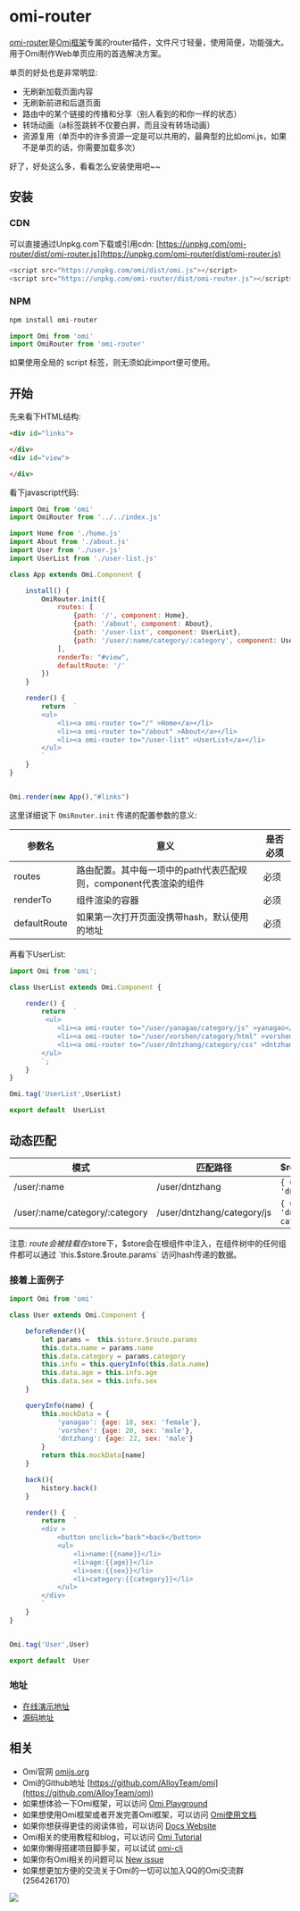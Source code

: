 ﻿# omi-router

[omi-router](https://github.com/AlloyTeam/omi/tree/master/plugins/omi-router)是[Omi框架](https://github.com/AlloyTeam/omi)专属的router插件，文件尺寸轻量，使用简便，功能强大。用于Omi制作Web单页应用的首选解决方案。

单页的好处也是非常明显:

* 无刷新加载页面内容
* 无刷新前进和后退页面
* 路由中的某个链接的传播和分享（别人看到的和你一样的状态）
* 转场动画（a标签跳转不仅要白屏，而且没有转场动画）
* 资源复用（单页中的许多资源一定是可以共用的，最典型的比如omi.js，如果不是单页的话，你需要加载多次）

好了，好处这么多，看看怎么安装使用吧~~

## 安装

### CDN
可以直接通过Unpkg.com下载或引用cdn: [https://unpkg.com/omi-router/dist/omi-router.js](https://unpkg.com/omi-router/dist/omi-router.js)

```js
<script src="https://unpkg.com/omi/dist/omi.js"></script>
<script src="https://unpkg.com/omi-router/dist/omi-router.js"></script>
```

### NPM

```js
npm install omi-router
```

```js
import Omi from 'omi'
import OmiRouter from 'omi-router'
```

如果使用全局的 script 标签，则无须如此import便可使用。

## 开始

先来看下HTML结构:

``` html
<div id="links">

</div>
<div id="view">

</div>
```

看下javascript代码:

```js
import Omi from 'omi'
import OmiRouter from '../../index.js'

import Home from './home.js'
import About from './about.js'
import User from './user.js'
import UserList from './user-list.js'

class App extends Omi.Component {

    install() {
        OmiRouter.init({
            routes: [
                {path: '/', component: Home},
                {path: '/about', component: About},
                {path: '/user-list', component: UserList},
                {path: '/user/:name/category/:category', component: User}
            ],
            renderTo: "#view",
            defaultRoute: '/'
        })
    }

    render() {
        return  `
        <ul>
            <li><a omi-router to="/" >Home</a></li>
            <li><a omi-router to="/about" >About</a></li>
            <li><a omi-router to="/user-list" >UserList</a></li>
        </ul>
        `
    }
}


Omi.render(new App(),"#links")
```

这里详细说下 `OmiRouter.init` 传递的配置参数的意义:

| 参数名 | 意义 | 是否必须 |
|---------|------|--------|
| routes | 路由配置。其中每一项中的path代表匹配规则，component代表渲染的组件 | 必须|
| renderTo| 组件渲染的容器 | 必须 |
| defaultRoute | 如果第一次打开页面没携带hash，默认使用的地址 | 必须 |

再看下UserList:

```js
import Omi from 'omi';

class UserList extends Omi.Component {

    render() {
        return  `
      	 <ul>
      	    <li><a omi-router to="/user/yanagao/category/js" >yanagao</a></li>
            <li><a omi-router to="/user/vorshen/category/html" >vorshen</a></li>
            <li><a omi-router to="/user/dntzhang/category/css" >dntzhang</a></li>
        </ul>
  		`;
    }
}

Omi.tag('UserList',UserList)

export default  UserList
```

## 动态匹配

| 模式 | 匹配路径 | $route.params |
|---------|------|--------|
| /user/:name | /user/dntzhang | `{ username: 'dntzhang' }` |
| /user/:name/category/:category | /user/dntzhang/category/js | `{ username: 'dntzhang', category: js }` |

注意: $route 会被挂载在$store下，$store会在根组件中注入，在组件树中的任何组件都可以通过 `this.$store.$route.params` 访问hash传递的数据。 

### 接着上面例子

```js
import Omi from 'omi'

class User extends Omi.Component {

    beforeRender(){
        let params =  this.$store.$route.params
        this.data.name = params.name
        this.data.category = params.category
        this.info = this.queryInfo(this.data.name)
        this.data.age = this.info.age
        this.data.sex = this.info.sex
    }

    queryInfo(name) {
        this.mockData = {
            'yanagao': {age: 18, sex: 'female'},
            'vorshen': {age: 20, sex: 'male'},
            'dntzhang': {age: 22, sex: 'male'}
        }
        return this.mockData[name]
    }

    back(){
        history.back()
    }

    render() {
        return  `
      	<div >
      	    <button onclick="back">back</button>
      	    <ul>
      	        <li>name:{{name}}</li>
      	        <li>age:{{age}}</li>
      	        <li>sex:{{sex}}</li>
      	        <li>category:{{category}}</li>
      	    </ul>
      	</div>
  		`
    }
}


Omi.tag('User',User)

export default  User
```

### 地址

* [在线演示地址](http://alloyteam.github.io/omi/plugins/omi-router/example/simple/)
* [源码地址](https://github.com/AlloyTeam/omi/tree/master/plugins/omi-router/example/simple)

## 相关

* Omi官网 [omijs.org](http://www.omijs.org)
* Omi的Github地址 [https://github.com/AlloyTeam/omi](https://github.com/AlloyTeam/omi)
* 如果想体验一下Omi框架，可以访问 [Omi Playground](http://alloyteam.github.io/omi/example/playground/)
* 如果想使用Omi框架或者开发完善Omi框架，可以访问 [Omi使用文档](https://github.com/AlloyTeam/omi/tree/master/docs#omi使用文档)
* 如果你想获得更佳的阅读体验，可以访问 [Docs Website](http://alloyteam.github.io/omi/website/docs.html)
* Omi相关的使用教程和blog，可以访问 [Omi Tutorial](https://github.com/AlloyTeam/omi/tree/master/tutorial)
* 如果你懒得搭建项目脚手架，可以试试 [omi-cli](https://github.com/AlloyTeam/omi/tree/master/cli)
* 如果你有Omi相关的问题可以 [New issue](https://github.com/AlloyTeam/omi/issues/new)
* 如果想更加方便的交流关于Omi的一切可以加入QQ的Omi交流群(256426170)

![](http://images2015.cnblogs.com/blog/105416/201702/105416-20170208095745213-1049686133.png)